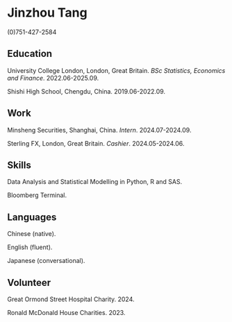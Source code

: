 # Jinzhou Tang
(0)751-427-2584

## Education
University College London, London, Great Britain. *BSc Statistics, Economics and Finance*. 2022.06-2025.09.

Shishi High School, Chengdu, China. 2019.06-2022.09.

## Work
Minsheng Securities, Shanghai, China. *Intern*. 2024.07-2024.09.

Sterling FX, London, Great Britain. *Cashier*. 2024.05-2024.06.

## Skills
Data Analysis and Statistical Modelling in Python, R and SAS.

Bloomberg Terminal.

## Languages
Chinese (native).

English (fluent).

Japanese (conversational).

## Volunteer
Great Ormond Street Hospital Charity. 2024.

Ronald McDonald House Charities. 2023.

